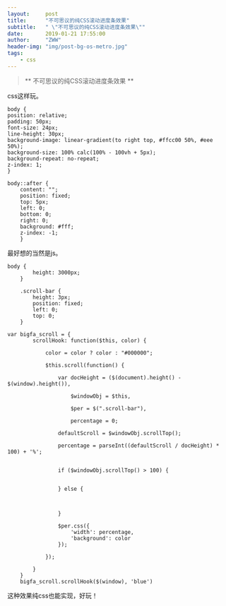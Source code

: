 ```yaml
---
layout:     post
title:      "不可思议的纯CSS滚动进度条效果"
subtitle:   " \"不可思议的纯CSS滚动进度条效果\""
date:       2019-01-21 17:55:00
author:     "ZWW"
header-img: "img/post-bg-os-metro.jpg"
tags:
    - css
---
```


> ** 不可思议的纯CSS滚动进度条效果 **

css这样玩。

    body {
    position: relative;
    padding: 50px;
    font-size: 24px;
    line-height: 30px;
    background-image: linear-gradient(to right top, #ffcc00 50%, #eee 50%);
    background-size: 100% calc(100% - 100vh + 5px);
    background-repeat: no-repeat;
    z-index: 1;
    }

    body::after {
        content: "";
        position: fixed;
        top: 5px;
        left: 0;
        bottom: 0;
        right: 0;
        background: #fff;
        z-index: -1;
        }
        
最好想的当然是js。

    body {
            height: 3000px;
        }
        
        .scroll-bar {
            height: 3px;
            position: fixed;
            left: 0;
            top: 0;
        }

    var bigfa_scroll = {
            scrollHook: function($this, color) {

                color = color ? color : "#000000";

                $this.scroll(function() {

                    var docHeight = ($(document).height() - $(window).height()),

                        $windowObj = $this,

                        $per = $(".scroll-bar"),

                        percentage = 0;

                    defaultScroll = $windowObj.scrollTop();

                    percentage = parseInt((defaultScroll / docHeight) * 100) + '%';


                    if ($windowObj.scrollTop() > 100) {


                    } else {



                    }

                    $per.css({
                        'width': percentage,
                        'background': color
                    });

                });

            }
        }
        bigfa_scroll.scrollHook($(window), 'blue')
                

这种效果纯css也能实现，好玩！




        
